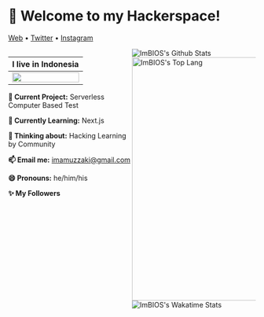 <h1>👋 Welcome to my Hackerspace!</h3>

<p>
  <a href="https://www.excampur.com/">Web</a> •
  <a href="https://twitter.com/ImamuzzakiS">Twitter</a> •
  <a href="https://www.instagram.com/abusalam16/">Instagram</a>
</p>

<div class="left" style="float:left; width:50%">

| I live in **Indonesia**  |
|---|
| <img src ="https://source.unsplash.com/400x400/?flag,landscape,indonesia" width="100%" align="center">  | 

**🔭 Current Project:** Serverless Computer Based Test

**🌱 Currently Learning:** Next.js

**🤔 Thinking about:** Hacking Learning by Community

**📫 Email me:** imamuzzaki@gmail.com

**😄 Pronouns:** he/him/his

</div>
<div class="right" style="float:right; width:50%">
<img alt="ImBIOS's Github Stats" src="https://github-readme-stats.vercel.app/api?username=imbios&show_icons=true">
<img alt="ImBIOS's Top Lang" src="https://github-readme-stats.vercel.app/api/top-langs/?username=imbios&layout=compact" width="495px">
<img alt="ImBIOS's Wakatime Stats" src="https://github-readme-stats.vercel.app/api/wakatime?username=ImBIOS">
</div>

---
<div width="100%">

#### :sparkles: My Followers

<!--START_SECTION:top-followers-->

<!--END_SECTION:top-followers-->

</div>

<!-- Here are some random photos with no context from my life:

<img src ="#" height = "200px">  <img src ="#" height = "200px"> <img src ="#" height = "200px">
-->
<!--
**ImBIOS/ImBIOS** is a ✨ _special_ ✨ repository because its `README.md` (this file) appears on your GitHub profile.

Here are some ideas to get you started:

- 🔭 I’m currently working on ...
- 🌱 I’m currently learning ...
- 👯 I’m looking to collaborate on ...
- 🤔 I’m looking for help with ...
- 💬 Ask me about ...
- 📫 How to reach me: ...
- 😄 Pronouns: ...
- ⚡ Fun fact: ...
-->
